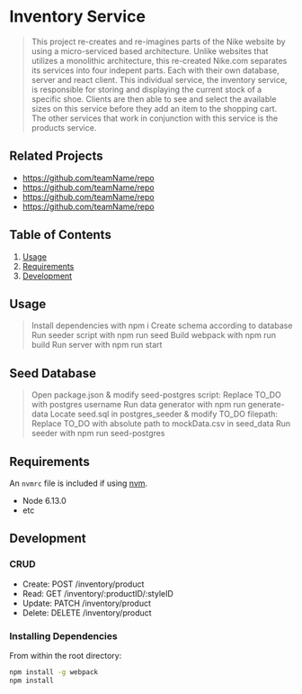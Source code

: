 # Inventory Service

> This project re-creates and re-imagines parts of the Nike website by using a micro-serviced based architecture. Unlike websites that utilizes a monolithic architecture, this re-created Nike.com separates its services into four indepent parts. Each with their own database, server and react client. This individual service, the inventory service, is responsible for storing and displaying the current stock of a specific shoe. Clients are then able to see and select the available sizes on this service before they add an item to the shopping cart. The other services that work in conjunction with this service is the products service.

## Related Projects

  - https://github.com/teamName/repo
  - https://github.com/teamName/repo
  - https://github.com/teamName/repo
  - https://github.com/teamName/repo

## Table of Contents

1. [Usage](#Usage)
1. [Requirements](#requirements)
1. [Development](#development)

## Usage

> Install dependencies with npm i
> Create schema according to database
> Run seeder script with npm run seed
> Build webpack with npm run build
> Run server with npm run start

## Seed Database

> Open package.json & modify seed-postgres script: Replace TO_DO with postgres username
> Run data generator with npm run generate-data
> Locate seed.sql in postgres_seeder & modify TO_DO filepath: Replace TO_DO with absolute path to mockData.csv in seed_data
> Run seeder with npm run seed-postgres
## Requirements

An `nvmrc` file is included if using [nvm](https://github.com/creationix/nvm).

- Node 6.13.0
- etc

## Development

### CRUD
- Create: POST /inventory/product
- Read: GET /inventory/:productID/:styleID
- Update: PATCH /inventory/product
- Delete: DELETE /inventory/product

### Installing Dependencies

From within the root directory:

```sh
npm install -g webpack
npm install
```
